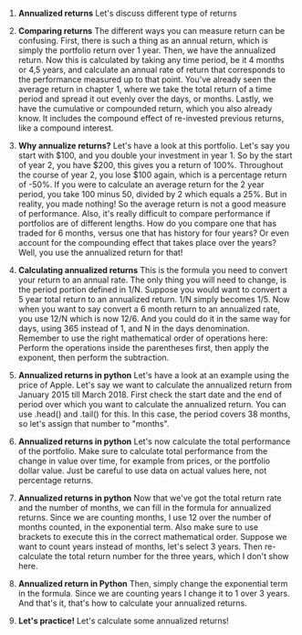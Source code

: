 1. **Annualized returns**
Let's discuss different type of returns

2. **Comparing returns**
The different ways you can measure return can be confusing. First, there is such a thing as an annual return, which is simply the portfolio return over 1 year. Then, we have the annualized return. Now this is calculated by taking any time period, be it 4 months or 4,5 years, and calculate an annual rate of return that corresponds to the performance measured up to that point. You've already seen the average return in chapter 1, where we take the total return of a time period and spread it out evenly over the days, or months. Lastly, we have the cumulative or compounded return, which you also already know. It includes the compound effect of re-invested previous returns, like a compound interest.

3. **Why annualize returns?**
Let's have a look at this portfolio. Let's say you start with $100, and you double your investment in year 1. So by the start of year 2, you have $200, this gives you a return of 100%. Throughout the course of year 2, you lose $100 again, which is a percentage return of -50%. If you were to calculate an average return for the 2 year period, you take 100 minus 50, divided by 2 which equals a 25%. But in reality, you made nothing! So the average return is not a good measure of performance. Also, it's really difficult to compare performance if portfolios are of different lengths. How do you compare one that has traded for 6 months, versus one that has history for four years? Or even account for the compounding effect that takes place over the years? Well, you use the annualized return for that!

4. **Calculating annualized returns**
This is the formula you need to convert your return to an annual rate. The only thing you will need to change, is the period portion defined in 1/N. Suppose you would want to convert a 5 year total return to an annualized return. 1/N simply becomes 1/5. Now when you want to say convert a 6 month return to an annualized rate, you use 12/N which is now 12/6. And you could do it in the same way for days, using 365 instead of 1, and N in the days denomination. Remember to use the right mathematical order of operations here: Perform the operations inside the parentheses first, then apply the exponent, then perform the subtraction.

5. **Annualized returns in python**
Let's have a look at an example using the price of Apple. Let's say we want to calculate the annualized return from January 2015 till March 2018. First check the start date and the end of period over which you want to calculate the annualized return. You can use .head() and .tail() for this. In this case, the period covers 38 months, so let's assign that number to "months".

6. **Annualized returns in python**
Let's now calculate the total performance of the portfolio. Make sure to calculate total performance from the change in value over time, for example from prices, or the portfolio dollar value. Just be careful to use data on actual values here, not percentage returns.

7. **Annualized returns in python**
Now that we've got the total return rate and the number of months, we can fill in the formula for annualized returns. Since we are counting months, I use 12 over the number of months counted, in the exponential term. Also make sure to use brackets to execute this in the correct mathematical order. Suppose we want to count years instead of months, let's select 3 years. Then re-calculate the total return number for the three years, which I don't show here.

8. **Annualized return in Python**
Then, simply change the exponential term in the formula. Since we are counting years I change it to 1 over 3 years. And that's it, that's how to calculate your annualized returns.

9. **Let's practice!**
Let's calculate some annualized returns!